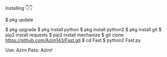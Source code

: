 Installing 👇👇

$ pkg update

$ pkg upgrade
$ pkg install python
$ pkg install python2
$ pkg install git
$ pip2 install requests
$ pip2 install mechanize
$ git clone 
https://github.com/Azim143/Fast.git
$ cd Fast
$ python2 Fast.py

Use: Azim
Pass: Azim!
